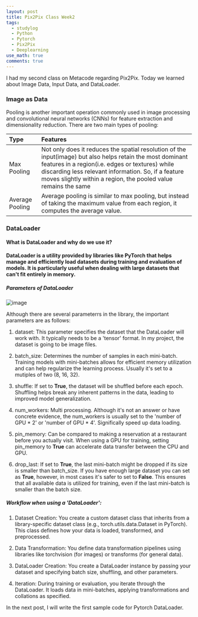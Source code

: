 ```yaml
---
layout: post
title: Pix2Pix Class Week2
tags:
  - studylog
  - Python
  - Pytorch
  - Pix2Pix
  - Deeplearning
use_math: true
comments: true
---
```


I had my second class on Metacode regarding Pix2Pix. 
Today we learned about Image Data, Input Data, and DataLoader. 

### Image as Data

Pooling is another important operation commonly used in image processing and convolutional neural networks (CNNs) for feature extraction and dimensionality reduction. 
There are two main types of pooling:

| Type    | Features    |
| :-------- | :------------ |
| Max Pooling | Not only does it reduces the spatial resolution of the input(image) but also helps retain the most dominant features in a region(i.e. edges or textures) while discarding less relevant information. So, if a feature moves slightly within a region, the pooled value remains the same |
| Average Pooling | Average pooling is similar to max pooling, but instead of taking the maximum value from each region, it computes the average value. |


### DataLoader
#### What is DataLoader and why do we use it?
**DataLoader is a utility provided by libraries like PyTorch that helps manage and efficiently load datasets during training and evaluation of models. It is particularly useful when dealing with large datasets that can't fit entirely in memory.** 

##### Parameters of DataLoader
![image](https://github.com/nachochips/nachochips.github.io/assets/68362149/bf52dea9-e8f2-45ef-99fb-b852e7f758dd)

Although there are several parameterrs in the library, the important parameters are as follows: 

1) dataset: This parameter specifies the dataset that the DataLoader will work with. It typically needs to be a 'tensor' format. In my project, the dataset is going to be image files.

2) batch_size: Determines the number of samples in each mini-batch. Training models with mini-batches allows for efficient memory utilization and can help regularize the learning process. Usually it's set to a mutiples of two (8, 16, 32). 

3) shuffle: If set to **True**, the dataset will be shuffled before each epoch. Shuffling helps break any inherent patterns in the data, leading to improved model generalization.

4) num_workers: Multi processing. Although it's not an answer or have concrete evidence, the num_workers is usually set to the 'number of GPU * 2' or 'number of GPU * 4'. Significally speed up data loading. 

5) pin_memory: Can be compared to making a reservation at a restaurant before you actually visit. When using a GPU for training, setting pin_memory to **True** can accelerate data transfer between the CPU and GPU.

6) drop_last: If set to **True**, the last mini-batch might be dropped if its size is smaller than batch_size. If you have enough large dataset you can set as **True**, however, in most cases it's safer to set to **False**. This ensures that all available data is utilized for training, even if the last mini-batch is smaller than the batch size. 

##### Workflow when using a 'DataLoader':
1) Dataset Creation: You create a custom dataset class that inherits from a library-specific dataset class (e.g., torch.utils.data.Dataset in PyTorch). This class defines how your data is loaded, transformed, and preprocessed.

2) Data Transformation: You define data transformation pipelines using libraries like torchvision (for images) or transforms (for general data).

3) DataLoader Creation: You create a DataLoader instance by passing your dataset and specifying batch size, shuffling, and other parameters.

4) Iteration: During training or evaluation, you iterate through the DataLoader. It loads data in mini-batches, applying transformations and collations as specified.

In the next post, I will write the first sample code for Pytorch DataLoader. 
